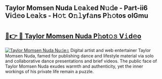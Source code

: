 ## Taylor Momsen Nuda L𝚎a𝚔ed N𝚞𝚍e - Part-ii6 Vi𝚍𝚎o L𝚎a𝚔s - H𝚘𝚝 O𝚗𝚕yf𝚊ns P𝚑𝚘tos oIGmu

# <h2><a href="http://kf71i8l.oniu.top/?m=Taylor+Momsen+Nuda">🔗👉 🔴 Taylor Momsen Nuda P𝚑ot𝚘𝚜 V𝚒d𝚎o</a></h2>

[![Taylor Momsen Nuda Nu𝚍e𝚜](https://i.imgur.com/0qMVB7G.gif)](http://kf71i8l.oniu.top/?m=Taylor+Momsen+Nuda)
Digital artist and web entertainer Taylor Momsen Nuda, famed for publishing dance and lifestyle material via solo and collaborative dance presentations and brief videos. The public face of Taylor Momsen Nuda exudes warmth and authenticity, yet the inner workings of his private life remain a puzzle.  
